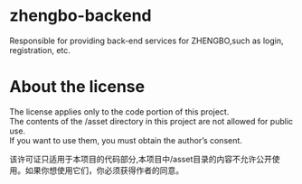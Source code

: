 # zhengbo-backend
Responsible for providing back-end services for ZHENGBO,such as login, registration, etc.

# About the license
                
The license applies only to the code portion of this project. <br/>
The contents of the /asset directory in this project are not allowed for public use.<br/> 
If you want to use them, you must obtain the author’s consent.

该许可证只适用于本项目的代码部分,本项目中/asset目录的内容不允许公开使用。如果你想使用它们，你必须获得作者的同意。
